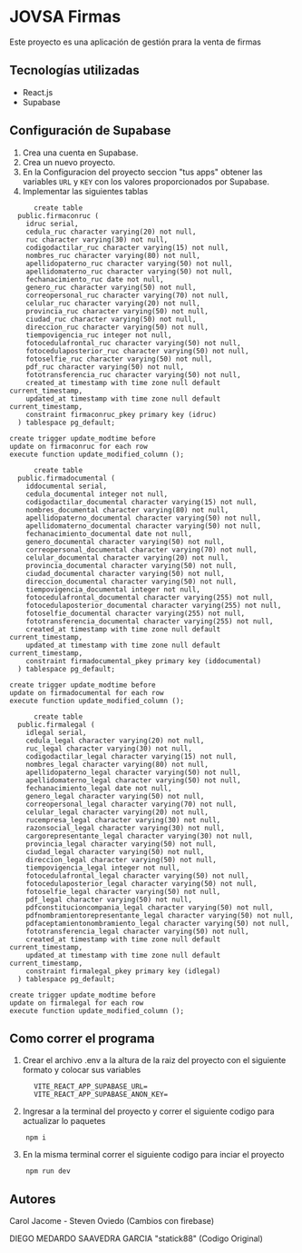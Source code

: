# JOVSA Firmas

Este proyecto es una aplicación de gestión prara la venta de firmas

## Tecnologías utilizadas

- React.js
- Supabase

## Configuración de Supabase

1. Crea una cuenta en Supabase.
2. Crea un nuevo proyecto.
3. En la Configuracion del proyecto seccion "tus apps" obtener las variables `URL` y `KEY` con los valores proporcionados por Supabase.
5. Implementar las siguientes tablas

```
      create table
  public.firmaconruc (
    idruc serial,
    cedula_ruc character varying(20) not null,
    ruc character varying(30) not null,
    codigodactilar_ruc character varying(15) not null,
    nombres_ruc character varying(80) not null,
    apellidopaterno_ruc character varying(50) not null,
    apellidomaterno_ruc character varying(50) not null,
    fechanacimiento_ruc date not null,
    genero_ruc character varying(50) not null,
    correopersonal_ruc character varying(70) not null,
    celular_ruc character varying(20) not null,
    provincia_ruc character varying(50) not null,
    ciudad_ruc character varying(50) not null,
    direccion_ruc character varying(50) not null,
    tiempovigencia_ruc integer not null,
    fotocedulafrontal_ruc character varying(50) not null,
    fotocedulaposterior_ruc character varying(50) not null,
    fotoselfie_ruc character varying(50) not null,
    pdf_ruc character varying(50) not null,
    fototransferencia_ruc character varying(50) not null,
    created_at timestamp with time zone null default current_timestamp,
    updated_at timestamp with time zone null default current_timestamp,
    constraint firmaconruc_pkey primary key (idruc)
  ) tablespace pg_default;

create trigger update_modtime before
update on firmaconruc for each row
execute function update_modified_column ();
```

```
      create table
  public.firmadocumental (
    iddocumental serial,
    cedula_documental integer not null,
    codigodactilar_documental character varying(15) not null,
    nombres_documental character varying(80) not null,
    apellidopaterno_documental character varying(50) not null,
    apellidomaterno_documental character varying(50) not null,
    fechanacimiento_documental date not null,
    genero_documental character varying(50) not null,
    correopersonal_documental character varying(70) not null,
    celular_documental character varying(20) not null,
    provincia_documental character varying(50) not null,
    ciudad_documental character varying(50) not null,
    direccion_documental character varying(50) not null,
    tiempovigencia_documental integer not null,
    fotocedulafrontal_documental character varying(255) not null,
    fotocedulaposterior_documental character varying(255) not null,
    fotoselfie_documental character varying(255) not null,
    fototransferencia_documental character varying(255) not null,
    created_at timestamp with time zone null default current_timestamp,
    updated_at timestamp with time zone null default current_timestamp,
    constraint firmadocumental_pkey primary key (iddocumental)
  ) tablespace pg_default;

create trigger update_modtime before
update on firmadocumental for each row
execute function update_modified_column ();
```

```
      create table
  public.firmalegal (
    idlegal serial,
    cedula_legal character varying(20) not null,
    ruc_legal character varying(30) not null,
    codigodactilar_legal character varying(15) not null,
    nombres_legal character varying(80) not null,
    apellidopaterno_legal character varying(50) not null,
    apellidomaterno_legal character varying(50) not null,
    fechanacimiento_legal date not null,
    genero_legal character varying(50) not null,
    correopersonal_legal character varying(70) not null,
    celular_legal character varying(20) not null,
    rucempresa_legal character varying(30) not null,
    razonsocial_legal character varying(30) not null,
    cargorepresentante_legal character varying(30) not null,
    provincia_legal character varying(50) not null,
    ciudad_legal character varying(50) not null,
    direccion_legal character varying(50) not null,
    tiempovigencia_legal integer not null,
    fotocedulafrontal_legal character varying(50) not null,
    fotocedulaposterior_legal character varying(50) not null,
    fotoselfie_legal character varying(50) not null,
    pdf_legal character varying(50) not null,
    pdfconstitucioncompania_legal character varying(50) not null,
    pdfnombramientorepresentante_legal character varying(50) not null,
    pdfaceptamientonombramiento_legal character varying(50) not null,
    fototransferencia_legal character varying(50) not null,
    created_at timestamp with time zone null default current_timestamp,
    updated_at timestamp with time zone null default current_timestamp,
    constraint firmalegal_pkey primary key (idlegal)
  ) tablespace pg_default;

create trigger update_modtime before
update on firmalegal for each row
execute function update_modified_column ();
```	  

## Como correr el programa

1. Crear el archivo .env a la altura de la raiz del proyecto con el siguiente formato y colocar sus variables
```
      VITE_REACT_APP_SUPABASE_URL=
      VITE_REACT_APP_SUPABASE_ANON_KEY=
```	
      
2. Ingresar a la terminal del proyecto y correr el siguiente codigo para actualizar lo paquetes
```
    npm i
```

3. En la misma terminal correr el siguiente codigo para inciar el proyecto
```
    npm run dev
```


## Autores

Carol Jacome - Steven Oviedo (Cambios con firebase)

DIEGO MEDARDO SAAVEDRA GARCIA "statick88" (Codigo Original)
